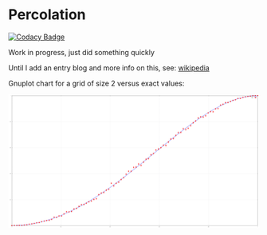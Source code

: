 # Percolation

[![Codacy Badge](https://app.codacy.com/project/badge/Grade/da600066f25942b79fe873bb066d17be)](https://app.codacy.com/gh/aromanro/Percolation/dashboard?utm_source=gh&utm_medium=referral&utm_content=&utm_campaign=Badge_grade)

Work in progress, just did something quickly

Until I add an entry blog and more info on this, see: [wikipedia](https://en.wikipedia.org/wiki/Percolation_theory)


Gnuplot chart for a grid of size 2 versus exact values:

![Gnuplot for size 2](data/data2.svg)
